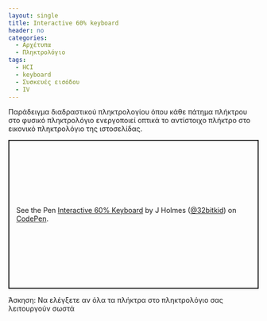 ```yaml
---
layout: single
title: Interactive 60% keyboard
header: no
categories:
  - Αρχέτυπα
  - Πληκτρολόγιο
tags:
  - HCI
  - keyboard
  - Συσκευές εισόδου
  - IV
---
```


Παράδειγμα διαδραστικού πληκτρολογίου όπου κάθε πάτημα πλήκτρου στο φυσικό πληκτρολόγιο ενεργοποιεί οπτικά το αντίστοιχο πλήκτρο στο εικονικό πληκτρολόγιο της ιστοσελίδας.

<p class="codepen" data-height="300" data-default-tab="html,result" data-slug-hash="LKZzMR" data-pen-title="Interactive 60% Keyboard" data-user="32bitkid" style="height: 300px; box-sizing: border-box; display: flex; align-items: center; justify-content: center; border: 2px solid; margin: 1em 0; padding: 1em;">
  <span>See the Pen <a href="https://codepen.io/32bitkid/pen/LKZzMR">
  Interactive 60% Keyboard</a> by J Holmes (<a href="https://codepen.io/32bitkid">@32bitkid</a>)
  on <a href="https://codepen.io">CodePen</a>.</span>
</p>
<script async src="https://public.codepenassets.com/embed/index.js"></script>

Άσκηση: Να ελέγξετε αν όλα τα πλήκτρα στο πληκτρολόγιο σας λειτουργούν σωστά
